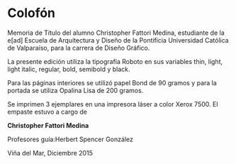 # Colofón


Memoria de Título del alumno Christopher Fattori Medina, estudiante de la e[ad] Escuela de Arquitectura y Diseño de la Pontificia Universidad Católica de Valparaíso, para la carrera de Diseño Gráfico.

La presente edición utiliza la tipografía Roboto en sus variables thin, light, light italic, regular, bold, semibold y black.

Para las páginas interiores se utilizó papel Bond de 90 gramos y para la portada se utiliza Opalina Lisa de 200 gramos.

Se imprimen 3 ejemplares en una impresora láser a color Xerox 7500. El empaste estuvo a cargo de 





**Christopher Fattori Medina**

Profesores guía:Herbert Spencer González

Viña del Mar, Diciembre 2015